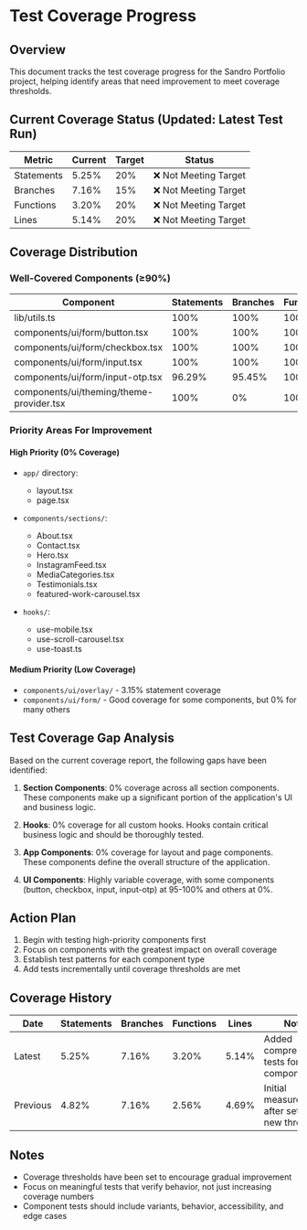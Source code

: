 # Test Coverage Progress

## Overview

This document tracks the test coverage progress for the Sandro Portfolio project, helping identify areas that need improvement to meet coverage thresholds.

## Current Coverage Status (Updated: Latest Test Run)

| Metric | Current | Target | Status |
|--------|---------|--------|--------|
| Statements | 5.25% | 20% | ❌ Not Meeting Target |
| Branches | 7.16% | 15% | ❌ Not Meeting Target |
| Functions | 3.20% | 20% | ❌ Not Meeting Target |
| Lines | 5.14% | 20% | ❌ Not Meeting Target |

## Coverage Distribution

### Well-Covered Components (≥90%)

| Component | Statements | Branches | Functions | Lines |
|-----------|------------|----------|-----------|-------|
| lib/utils.ts | 100% | 100% | 100% | 100% |
| components/ui/form/button.tsx | 100% | 100% | 100% | 100% |
| components/ui/form/checkbox.tsx | 100% | 100% | 100% | 100% |
| components/ui/form/input.tsx | 100% | 100% | 100% | 100% |
| components/ui/form/input-otp.tsx | 96.29% | 95.45% | 100% | 95.83% |
| components/ui/theming/theme-provider.tsx | 100% | 0% | 100% | 100% |

### Priority Areas For Improvement

#### High Priority (0% Coverage)

* `app/` directory:
  * layout.tsx
  * page.tsx
  
* `components/sections/`:
  * About.tsx
  * Contact.tsx
  * Hero.tsx
  * InstagramFeed.tsx
  * MediaCategories.tsx
  * Testimonials.tsx
  * featured-work-carousel.tsx
  
* `hooks/`:
  * use-mobile.tsx
  * use-scroll-carousel.tsx
  * use-toast.ts

#### Medium Priority (Low Coverage)

* `components/ui/overlay/` - 3.15% statement coverage
* `components/ui/form/` - Good coverage for some components, but 0% for many others

## Test Coverage Gap Analysis

Based on the current coverage report, the following gaps have been identified:

1. **Section Components**: 0% coverage across all section components. These components make up a significant portion of the application's UI and business logic.

2. **Hooks**: 0% coverage for all custom hooks. Hooks contain critical business logic and should be thoroughly tested.

3. **App Components**: 0% coverage for layout and page components. These components define the overall structure of the application.

4. **UI Components**: Highly variable coverage, with some components (button, checkbox, input, input-otp) at 95-100% and others at 0%.

## Action Plan

1. Begin with testing high-priority components first
2. Focus on components with the greatest impact on overall coverage
3. Establish test patterns for each component type
4. Add tests incrementally until coverage thresholds are met

## Coverage History

| Date | Statements | Branches | Functions | Lines | Notes |
|------|------------|----------|-----------|-------|-------|
| Latest | 5.25% | 7.16% | 3.20% | 5.14% | Added comprehensive tests for Input component |
| Previous | 4.82% | 7.16% | 2.56% | 4.69% | Initial measurement after setting new thresholds |

## Notes

* Coverage thresholds have been set to encourage gradual improvement
* Focus on meaningful tests that verify behavior, not just increasing coverage numbers
* Component tests should include variants, behavior, accessibility, and edge cases 